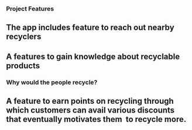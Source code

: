 ### Project Features
##  The app includes feature to reach out nearby recyclers 
 ## A features to gain knowledge about recyclable products 

### Why would the people recycle?

## A feature to earn points on recycling through which customers can avail various discounts that eventually motivates them  to recycle more.

